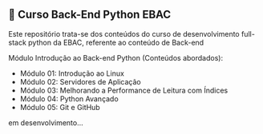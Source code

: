 ## 📝 Curso Back-End Python EBAC
Este repositório trata-se dos conteúdos do curso de desenvolvimento full-stack python da EBAC, referente ao conteúdo de Back-end

Módulo Introdução ao Back-end Python (Conteúdos abordados):
- Módulo 01: Introdução ao Linux
- Módulo 02: Servidores de Aplicação
- Módulo 03: Melhorando a Performance de Leitura com Índices 
- Módulo 04: Python Avançado
- Módulo 05: Git e GitHub

em desenvolvimento...